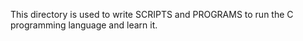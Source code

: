 This directory is used to write SCRIPTS and PROGRAMS to run the C programming language and learn it. 

